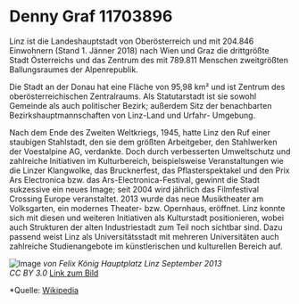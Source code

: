 # Denny Graf 11703896

Linz ist die Landeshauptstadt von Oberösterreich und mit
204.846 Einwohnern (Stand 1. Jänner 2018) nach Wien 
und Graz die drittgrößte Stadt Österreichs und das 
Zentrum des mit 789.811 Menschen zweitgrößten 
Ballungsraumes der Alpenrepublik.

Die Stadt an der Donau hat eine Fläche von 95,98 km² und
ist Zentrum des oberösterreichischen Zentralraums. 
Als Statutarstadt ist sie sowohl Gemeinde als auch 
politischer Bezirk; außerdem Sitz der benachbarten 
Bezirkshauptmannschaften von Linz-Land und Urfahr-
Umgebung.

Nach dem Ende des Zweiten Weltkriegs, 1945, hatte Linz 
den Ruf einer staubigen Stahlstadt, den sie dem größten
Arbeitgeber, den Stahlwerken der Voestalpine AG, 
verdankte. Doch durch verbesserten Umweltschutz und 
zahlreiche Initiativen im Kulturbereich, beispielsweise 
Veranstaltungen wie die Linzer Klangwolke, das 
Brucknerfest, das Pflasterspektakel und den Prix Ars 
Electronica bzw. das Ars-Electronica-Festival, gewinnt 
die Stadt sukzessive ein neues Image; seit 2004 wird 
jährlich das Filmfestival Crossing Europe veranstaltet. 
2013 wurde das neue Musiktheater am Volksgarten, ein 
modernes Theater- bzw. Opernhaus, eröffnet. Linz konnte 
sich mit diesen und weiteren Initiativen als Kulturstadt 
positionieren, wobei auch Strukturen der alten 
Industriestadt zum Teil noch sichtbar sind. Dazu passend 
weist Linz als Universitätsstadt mit mehreren 
Universitäten auch zahlreiche Studienangebote im 
künstlerischen und kulturellen Bereich auf.

![Image](https://upload.wikimedia.org/wikipedia/commons/thumb/9/95/Hauptplatz_Linz_September_2013.jpg/2560px-Hauptplatz_Linz_September_2013.jpg)
*von Felix König
Hauptplatz Linz September 2013  
CC BY 3.0*
[Link zum Bild](https://upload.wikimedia.org/wikipedia/commons/9/95/Hauptplatz_Linz_September_2013.jpg)

*Quelle: [Wikipedia](https://de.wikipedia.org/wiki/Linz*)
